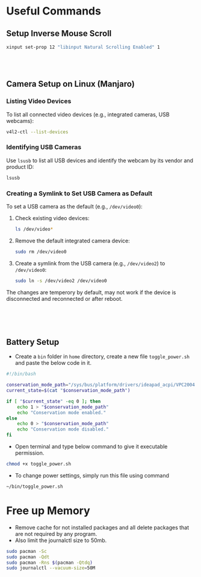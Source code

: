 # Useful Commands

## Setup Inverse Mouse Scroll
```bash
xinput set-prop 12 "libinput Natural Scrolling Enabled" 1    
```
<br><br>

## Camera Setup on Linux (Manjaro)

### Listing Video Devices
To list all connected video devices (e.g., integrated cameras, USB webcams):
```bash
v4l2-ctl --list-devices
```

### Identifying USB Cameras
Use `lsusb` to list all USB devices and identify the webcam by its vendor and product ID:
```bash
lsusb
```

### Creating a Symlink to Set USB Camera as Default
To set a USB camera as the default (e.g., `/dev/video0`):
1. Check existing video devices:
    ```bash
    ls /dev/video*
    ```
2. Remove the default integrated camera device:
    ```bash
    sudo rm /dev/video0
    ```
3. Create a symlink from the USB camera (e.g., `/dev/video2`) to `/dev/video0`:
    ```bash
    sudo ln -s /dev/video2 /dev/video0
    ```
The changes are temperory by default, may not work if the device is disconnected and reconnected or after reboot.

<br><br><br>

## Battery Setup
- Create a `bin` folder in `home` directory, create a new file `toggle_power.sh` and paste the below code in it.
``` bash
#!/bin/bash

conservation_mode_path="/sys/bus/platform/drivers/ideapad_acpi/VPC2004:00/conservation_mode"
current_state=$(cat "$conservation_mode_path")

if [ "$current_state" -eq 0 ]; then
    echo 1 > "$conservation_mode_path"
    echo "Conservation mode enabled."
else
    echo 0 > "$conservation_mode_path"
    echo "Conservation mode disabled."
fi
```
- Open terminal and type below command to give it executable permission.
``` bash
chmod +x toggle_power.sh
```

- To change power settings, simply run this file using command
``` bash
~/bin/toggle_power.sh
```


# Free up Memory
- Remove cache for not installed packages and all delete packages that are not required by any program.
- Also limit the journalctl size to 50mb.

```bash
sudo pacman -Sc
sudo pacman -Qdt
sudo pacman -Rns $(pacman -Qtdq)
sudo journalctl --vacuum-size=50M
```